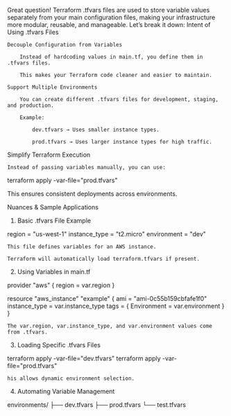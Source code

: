 Great question! Terraform .tfvars files are used to store variable values separately from your main configuration files, making your infrastructure more modular, reusable, and manageable. Let’s break it down:
Intent of Using .tfvars Files

    Decouple Configuration from Variables

        Instead of hardcoding values in main.tf, you define them in .tfvars files.

        This makes your Terraform code cleaner and easier to maintain.

    Support Multiple Environments

        You can create different .tfvars files for development, staging, and production.

        Example:

            dev.tfvars → Uses smaller instance types.

            prod.tfvars → Uses larger instance types for high traffic.


Simplify Terraform Execution

    Instead of passing variables manually, you can use:

terraform apply -var-file="prod.tfvars"

This ensures consistent deployments across environments.

Nuances & Sample Applications
1. Basic .tfvars File Example

region = "us-west-1"
instance_type = "t2.micro"
environment = "dev"


    This file defines variables for an AWS instance.

    Terraform will automatically load terraform.tfvars if present.

2. Using Variables in main.tf

provider "aws" {
  region = var.region
}

resource "aws_instance" "example" {
  ami           = "ami-0c55b159cbfafe1f0"
  instance_type = var.instance_type
  tags = {
    Environment = var.environment
  }
}

    The var.region, var.instance_type, and var.environment values come from .tfvars.

3. Loading Specific .tfvars Files

terraform apply -var-file="dev.tfvars"
terraform apply -var-file="prod.tfvars"

    his allows dynamic environment selection.

4. Automating Variable Management

environments/
├── dev.tfvars
├── prod.tfvars
└── test.tfvars

